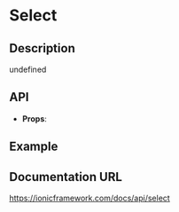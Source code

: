 # Select

## Description
undefined

## API
- **Props**: <IonSelect aria-label='Choose an option' />

## Example
<IonSelect aria-label='Choose an option' />

## Documentation URL
https://ionicframework.com/docs/api/select
